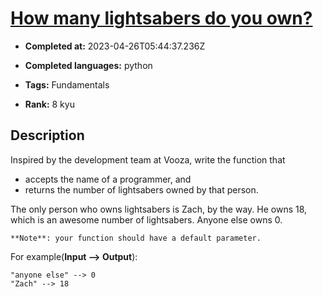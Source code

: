 # [How many lightsabers do you own?](https://www.codewars.com/kata/51f9d93b4095e0a7200001b8)

- **Completed at:** 2023-04-26T05:44:37.236Z

- **Completed languages:** python

- **Tags:** Fundamentals

- **Rank:** 8 kyu

## Description

Inspired by the development team at Vooza, write the function that 

* accepts the name of a programmer, and
* returns the number of lightsabers owned by that person.

The only person who owns lightsabers is Zach, by the way. He owns 18, which is an awesome number of lightsabers. Anyone else owns 0.

```if-not:c,clojure,c#,elixir,haskell,racket,rust
**Note**: your function should have a default parameter.
```

For example(**Input --> Output**):
```
"anyone else" --> 0
"Zach" --> 18
```





